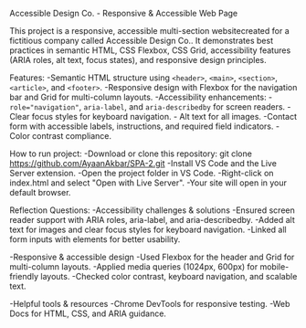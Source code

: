 Accessible Design Co. - Responsive & Accessible Web Page

This project is a responsive, accessible multi-section websitecreated for a fictitious company called Accessible Design Co.. It demonstrates best practices in semantic HTML, CSS Flexbox, CSS Grid, accessibility features (ARIA roles, alt text, focus states), and responsive design principles.

Features:
  -Semantic HTML structure using `<header>`, `<main>`, `<section>`, `<article>`, and `<footer>`.
  -Responsive design with Flexbox for the navigation bar and Grid for multi-column layouts.
  -Accessibility enhancements:
    - `role="navigation"`, `aria-label`, and `aria-describedby` for screen readers.
    - Clear focus styles for keyboard navigation.
    - Alt text for all images.
  -Contact form with accessible labels, instructions, and required field indicators.
  -Color contrast compliance.

How to run project:
  -Download or clone this repository: git clone https://github.com/AyaanAkbar/SPA-2.git
  -Install VS Code and the Live Server extension.
  -Open the project folder in VS Code.
  -Right-click on index.html and select "Open with Live Server".
  -Your site will open in your default browser.

Reflection Questions:
  -Accessibility challenges & solutions
    -Ensured screen reader support with ARIA roles, aria-label, and aria-describedby.
    -Added alt text for images and clear focus styles for keyboard navigation.
    -Linked all form inputs with <label> elements for better usability.

  -Responsive & accessible design
    -Used Flexbox for the header and Grid for multi-column layouts.
    -Applied media queries (1024px, 600px) for mobile-friendly layouts.
    -Checked color contrast, keyboard navigation, and scalable text.

  -Helpful tools & resources
    -Chrome DevTools for responsive testing.
    -Web Docs for HTML, CSS, and ARIA guidance.
